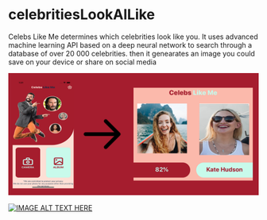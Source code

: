 # celebritiesLookAlLike
Celebs Like Me determines which celebrities look like you. It uses advanced machine learning API based on a deep neural network to search through a database of over 20 000 celebrities.
then it genearates an image you could save on your device or share on social media 

![Image of ScreenShot](https://github.com/tao101/celebritiesLookAlLike/blob/master/celeblookalike%20assets/featured.png?raw=true)

[![IMAGE ALT TEXT HERE](https://img.youtube.com/vi/tska6gQebCA/0.jpg)](https://www.youtube.com/watch?v=tska6gQebCA)
